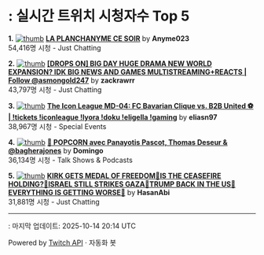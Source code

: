 # : 실시간 트위치 시청자수 Top 5

**1.** [![thumb](https://static-cdn.jtvnw.net/previews-ttv/live_user_anyme023-320x180.jpg)](https://twitch.tv/Anyme023)
**[LA PLANCHANYME CE SOIR](https://twitch.tv/Anyme023)** by **Anyme023**<br>54,416명 시청  - Just Chatting

**2.** [![thumb](https://static-cdn.jtvnw.net/previews-ttv/live_user_zackrawrr-320x180.jpg)](https://twitch.tv/zackrawrr)
**[[DROPS ON] BIG DAY HUGE DRAMA NEW WORLD EXPANSION? IDK BIG NEWS AND GAMES MULTISTREAMING+REACTS | Follow  @asmongold247](https://twitch.tv/zackrawrr)** by **zackrawrr**<br>43,797명 시청  - Just Chatting

**3.** [![thumb](https://static-cdn.jtvnw.net/previews-ttv/live_user_eliasn97-320x180.jpg)](https://twitch.tv/eliasn97)
**[The Icon League MD-04: FC Bavarian Clique vs. B2B United ⚽️ | !tickets !iconleague !lyora !doku !eligella !gaming](https://twitch.tv/eliasn97)** by **eliasn97**<br>38,967명 시청  - Special Events

**4.** [![thumb](https://static-cdn.jtvnw.net/previews-ttv/live_user_domingo-320x180.jpg)](https://twitch.tv/Domingo)
**[🍿 POPCORN avec Panayotis Pascot, Thomas Deseur & @bagherajones](https://twitch.tv/Domingo)** by **Domingo**<br>36,134명 시청  - Talk Shows & Podcasts

**5.** [![thumb](https://static-cdn.jtvnw.net/previews-ttv/live_user_hasanabi-320x180.jpg)](https://twitch.tv/HasanAbi)
**[KIRK GETS MEDAL OF FREEDOM🚨IS THE CEASEFIRE HOLDING?🚨ISRAEL STILL STRIKES GAZA🚨TRUMP BACK IN THE US🚨EVERYTHING IS GETTING WORSE🚨](https://twitch.tv/HasanAbi)** by **HasanAbi**<br>31,881명 시청  - Just Chatting


---
: 마지막 업데이트: 2025-10-14 20:14 UTC

Powered by [Twitch API](https://dev.twitch.tv/docs/api/reference) · 자동화 봇